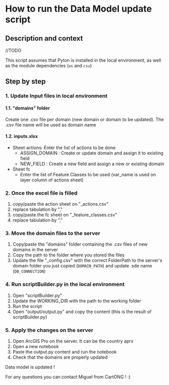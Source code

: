 # How to run the Data Model update script

## Description and context

//TODO

This script assumes that Pyton is installed in the local environment, as well as the module dependencies (`os` and `csv`)

## Step by step

### 1. Update Input files in local environment

#### 1.1. "domains" folder

Create one .csv file per domain (new domain or domain to be updated). The .csv file name will be used as domain name

#### 1.2. inputs.xlsx

* Sheet actions: Enter the list of actions to be done
  * ASSIGN_DOMAIN : Create or update domain and assign it to existing field
  * NEW_FIELD : Create a new field and assign a new or existing domain
* Sheet fc
  * Enter the list of Feature Classes to be used (var_name is used on layer column of actions sheet)

### 2. Once the excel file is filled

1. copy/paste the action sheet on "_actions.csv"
2. replace tabulation by ","
3. copy/paste the fc sheet on "_feature_classes.csv"
4. replace tabulation by ","

### 3. Move the domain files to the server

1. Copy/paste the "domains" folder containing the .csv files of new domains in the server
2. Copy the path to the folder where you stored the files
3. Update the file "_config.csv" with the correct FolderPath to the server's domain folder you just copied (`DOMAIN_PATH`) and update .sde name (`DB_CONNECTION`)

### 4. Run scriptBuilder.py in the local environment

1. Open "scriptBuilder.py"
2. Update the WORKING_DIR with the path to the working folder
3. Run the script
4. Open "output/output.py" and copy the content (this is the result of scriptBuilder.py)

### 5. Apply the changes on the server

1. Open ArcGIS Pro on the server. It can be the country aprx
2. Open a new notebook
3. Paste the output.py content and run the notebook
4. Check that the domains are properly updated

Data model is updated !

For any questions you can contact Miguel from CartONG ! :)